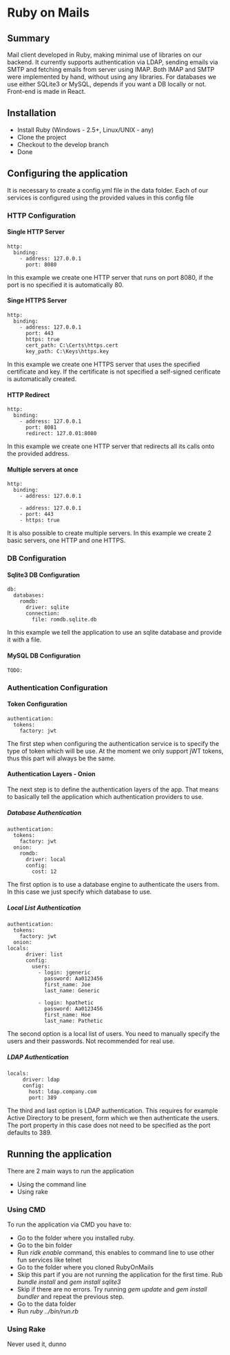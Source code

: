 # Ruby on Mails

## Summary
Mail client developed in Ruby, making minimal use of libraries on our backend.
It currently supports authentication via LDAP, sending emails via SMTP and fetching emails from server using IMAP.
Both IMAP and SMTP were implemented by hand, without using any libraries.
For databases we use either SQLite3 or MySQL, depends if you want a DB locally or not.
Front-end is made in React.

## Installation
* Install Ruby (Windows - 2.5+, Linux/UNIX - any)
* Clone the project
* Checkout to the develop branch
* Done

## Configuring the application
It is necessary to create a config.yml file in the data folder.
Each of our services is configured using the provided values in this config file

### HTTP Configuration
#### Single HTTP Server
```
http:
  binding:
    - address: 127.0.0.1
      port: 8080 
```
In this example we create one HTTP server that runs on port 8080, if the port is no specified it is automatically 80.

#### Singe HTTPS Server
```
http:
  binding:
    - address: 127.0.0.1
      port: 443
      https: true
      cert_path: C:\Certs\https.cert
      key_path: C:\Keys\https.key
```
In this example we create one HTTPS server that uses the specified certificate and key.
If the certificate is not specified a self-signed cerificate is automatically created.

#### HTTP Redirect
```
http:
  binding:
    - address: 127.0.0.1
      port: 8081 
      redirect: 127.0.01:8080
```
In this example we create one HTTP server that redirects all its calls onto the provided address.

#### Multiple servers at once
```
http:
  binding:
    - address: 127.0.0.1
    
    - address: 127.0.0.1
    - port: 443
    - https: true
```
It is also possible to create multiple servers. In this example we create 2 basic servers, one HTTP and one HTTPS.

### DB Configuration
#### Sqlite3 DB Configuration
```
db:
  databases:
    romdb:
      driver: sqlite
      connection:
        file: romdb.sqlite.db
```
In this example we tell the application to use an sqlite database and provide it with a file.

#### MySQL DB Configuration
```
TODO:
```
### Authentication Configuration
#### Token Configuration
```
authentication:
  tokens:
    factory: jwt
```
The first step when configuring the authentication service is to specify the type of token which will be use.
At the moment we only support jWT tokens, thus this part will always be the same.
#### Authentication Layers - Onion
The next step is to define the authentication layers of the app. That means to basically tell the application which authentication providers to use.

##### Database Authentication
```
authentication:
  tokens:
    factory: jwt
  onion:
    romdb:
      driver: local
      config:
        cost: 12
```
The first option is to use a database engine to authenticate the users from. In this case we just specify which database to use.

##### Local List Authentication
```
authentication:
  tokens:
    factory: jwt
  onion:
locals:
      driver: list
      config:
        users:
          - login: jgeneric
            password: Aa0123456
            first_name: Joe
            last_name: Generic

          - login: hpathetic
            password: Aa0123456
            first_name: Hoe
            last_name: Pathetic
```
 The second option is a local list of users. You need to manually specify the users and their passwords.
 Not recommended for real use.
 
 ##### LDAP Authentication
 ```
 locals:
      driver: ldap
      config:
        host: ldap.company.com
        port: 389
```
The third and last option is LDAP authentication. This requires for example Active Directory to be present, form which we then authenticate the users.
The port property in this case does not need to be specified as the port defaults to 389.

## Running the application

There are 2 main ways to run the application
* Using the command line
* Using rake

### Using CMD
To run the application via CMD you have to:
* Go to the folder where you installed ruby.
* Go to the bin folder
* Run *ridk enable* command, this enables to command line to use other fun services like telnet
* Go to the folder where you cloned RubyOnMails
* Skip this part if you are not running the application for the first time. Rub *bundle install* and *gem install sqlite3*
* Skip if there are no errors. Try running *gem update* and *gem install bundler* and repeat the previous step.
* Go to the data folder
* Run *ruby ../bin/run.rb*

### Using Rake
Never used it, dunno
